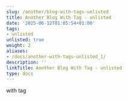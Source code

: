 ```yaml
---
slug: /another/blog-with-tags-unlisted
title: Another Blog With Tag - unlisted
date: '2025-06-12T01:05:54+01:00'
tags:
- unlisted
unlisted: true
weight: 2
aliases:
- /docs/another-with-tags-unlisted_1/
description: ''
linkTitle: Another Blog With Tag - unlisted
type: docs
---
```


with tag
